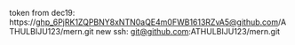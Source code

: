 
token from dec19: https://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@github.com/ATHULBIJU123/mern.git
new ssh: git@github.com:ATHULBIJU123/mern.git
